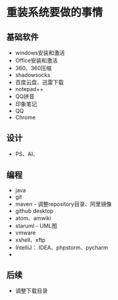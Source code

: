 # 重装系统要做的事情

## 基础软件
* windows安装和激活
* Office安装和激活
* 360、360压缩
* shadowsocks
* 百度云盘、迅雷下载
* notepad++
* QQ拼音
* 印象笔记
* QQ
* Chrome

## 设计
* PS、AI、



## 编程
* java
* git
* maven - 调整repository目录、阿里镜像
* github desktop
* atom、amwiki
* staruml - UML图
* vmware
* xshell、xftp
* IntelliJ： IDEA、phpstorm、pycharm
*

## 后续
* 调整下载目录
